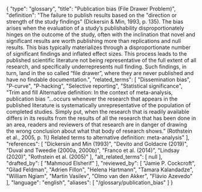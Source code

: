 {
    "type": "glossary",
    "title": "Publication bias (File Drawer Problem)",
    "definition": "The failure to publish results based on the \"direction or strength of the study findings\" (Dickersin & Min, 1993, p. 135). The bias arises when the evaluation of a study’s publishability disproportionately hinges on the outcome of the study, often with the inclination that novel and significant results are worth publishing more than replications and null results. This bias typically materializes through a disproportionate number of significant findings and inflated effect sizes. This process leads to the published scientific literature not being representative of the full extent of all research, and specifically underrepresents null finding. Such findings, in turn, land in the so called “file drawer”, where they are never published and have no findable documentation.",
    "related_terms": [
        "Dissemination bias",
        "P-curve",
        "P-hacking",
        "Selective reporting",
        "Statistical significance",
        "Trim and fill Alternative definition: In the context of meta-analysis, publication bias “...occurs whenever the research that appears in the published literature is systematically unrepresentative of the population of completed studies. Simply put, when the research that is readily available differs in its results from the results of all the research that has been done in an area, readers and reviewers of that research are in danger of drawing the wrong conclusion about what that body of research shows.” (Rothstein et al., 2005, p. 1\\) Related terms to alternative definition: meta-analysis"
    ],
    "references": [
        "Dickersin and Min (1993)",
        "Devito and Goldacre (2019)",
        "Duval and Tweedie (2000a, 2000b)",
        "Franco et al. (2014)",
        "Lindsay (2020)",
        "Rothstein et al. (2005)"
    ],
    "alt_related_terms": [
        null
    ],
    "drafted_by": [
        "Mahmoud Elsherif"
    ],
    "reviewed_by": [
        "Jamie P. Cockcroft",
        "Gilad Feldman",
        "Adrien Fillon",
        "Helena Hartmann",
        "Tamara Kalandadze",
        "William Ngiam",
        "Martin Vasilev",
        "Olmo van den Akker",
        "Flávio Azevedo"
    ],
    "language": "english",
    "aliases": [
        "/glossary/publication_bias"
    ]
}